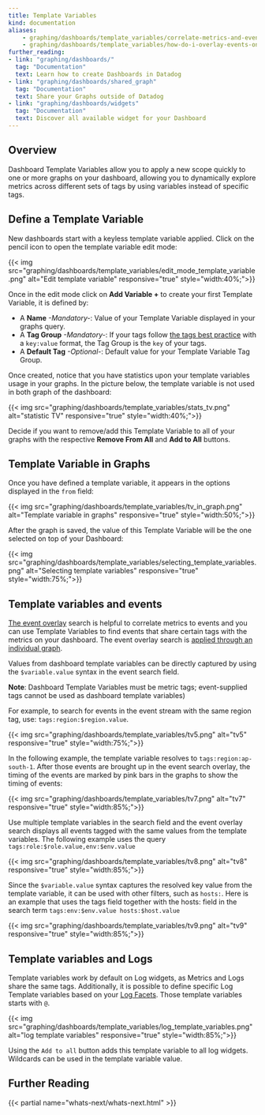 ```yaml
---
title: Template Variables
kind: documentation
aliases:
    - graphing/dashboards/template_variables/correlate-metrics-and-events-using-dashboard-template-variables
    - graphing/dashboards/template_variables/how-do-i-overlay-events-onto-my-dashboards
further_reading:
- link: "graphing/dashboards/"
  tag: "Documentation"
  text: Learn how to create Dashboards in Datadog
- link: "graphing/dashboards/shared_graph"
  tag: "Documentation"
  text: Share your Graphs outside of Datadog
- link: "graphing/dashboards/widgets"
  tag: "Documentation"
  text: Discover all available widget for your Dashboard
---
```


## Overview

Dashboard Template Variables allow you to apply a new scope quickly to one or more graphs on your dashboard, allowing you to dynamically explore metrics across different sets of tags by using variables instead of specific tags.

## Define a Template Variable

New dashboards start with a keyless template variable applied. Click on the pencil icon to open the template variable edit mode:

{{< img src="graphing/dashboards/template_variables/edit_mode_template_variable.png" alt="Edit template variable" responsive="true" style="width:40%;">}}

Once in the edit mode click on **Add Variable +** to create your first Template Variable, it is defined by:

* A **Name** *-Mandatory-*:
    Value of your Template Variable displayed in your graphs query.
* A **Tag Group** *-Mandatory-*:
    If your tags follow [the tags best practice][3] with a `key:value` format, the Tag Group is the  `key` of your tags.
* A **Default Tag** *-Optional-*:
    Default value for your Template Variable Tag Group.

Once created, notice that you have statistics upon your template variables usage in your graphs. In the picture below, the template variable is not used in both graph of the dashboard:

{{< img src="graphing/dashboards/template_variables/stats_tv.png" alt="statistic TV" responsive="true" style="width:40%;">}}

Decide if you want to remove/add this Template Variable to all of your graphs with the respective **Remove From All** and **Add to All** buttons.

## Template Variable in Graphs

Once you have defined a template variable, it appears in the options displayed in the `from`  field:

{{< img src="graphing/dashboards/template_variables/tv_in_graph.png" alt="Template variable in graphs" responsive="true" style="width:50%;">}}

After the graph is saved, the value of this Template Variable will be the one selected on top of your Dashboard:

{{< img src="graphing/dashboards/template_variables/selecting_template_variables.png" alt="Selecting template variables" responsive="true" style="width:75%;">}}

## Template variables and events

[The event overlay][1] search is helpful to correlate metrics to events and you can use Template Variables to find events that share certain tags with the metrics on your dashboard. The event overlay search is [applied through an individual graph][2].

Values from dashboard template variables can be directly captured by using the `$variable.value` syntax in the event search field.

**Note**: Dashboard Template Variables must be metric tags; event-supplied tags cannot be used as dashboard template variables)

For example, to search for events in the event stream with the same region tag, use: `tags:region:$region.value`.

{{< img src="graphing/dashboards/template_variables/tv5.png" alt="tv5" responsive="true" style="width:75%;">}}

In the following example, the template variable resolves to `tags:region:ap-south-1`. After those events are brought up in the event search overlay, the timing of the events are marked by pink bars in the graphs to show the timing of events:

{{< img src="graphing/dashboards/template_variables/tv7.png" alt="tv7" responsive="true" style="width:85%;">}}

Use multiple template variables in the search field and the event overlay search displays all events tagged with the same values from the template variables. The following example uses the query `tags:role:$role.value,env:$env.value`

{{< img src="graphing/dashboards/template_variables/tv8.png" alt="tv8" responsive="true" style="width:85%;">}}

Since the `$variable.value` syntax captures the resolved key value from the template variable, it can be used with other filters, such as `hosts:`.
Here is an example that uses the tags field together with the hosts: field in the search term `tags:env:$env.value hosts:$host.value`

{{< img src="graphing/dashboards/template_variables/tv9.png" alt="tv9" responsive="true" style="width:85%;">}}

## Template variables and Logs

Template variables work by default on Log widgets, as Metrics and Logs share the same tags.
Additionally, it is possible to define specific Log Template variables based on your [Log Facets][4]. Those template variables starts with `@`.

{{< img src="graphing/dashboards/template_variables/log_template_variables.png" alt="log template variables" responsive="true" style="width:85%;">}}

Using the `Add to all` button adds this template variable to all log widgets. Wildcards can be used in the template variable value.

## Further Reading

{{< partial name="whats-next/whats-next.html" >}}

[1]: /graphing/event_stream
[2]: /graphing/dashboards/template_variables/how-do-i-overlay-events-onto-my-dashboards
[3]: /getting_started/tagging/#tags-best-practices
[4]: https://docs.datadoghq.com/logs/explore/#facets
